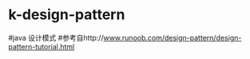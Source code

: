 # k-design-pattern
#java 设计模式
#参考自http://www.runoob.com/design-pattern/design-pattern-tutorial.html
